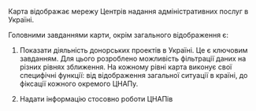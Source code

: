 Карта відображає мережу Центрів надання адміністративних послуг в Україні.

Головними завданнями карти, окрім загального відображення є:

1. Показати діяльність донорських проектів в Україні. Це є ключовим завданням. Для цього розроблено можливість фільтрації даних на різних рівнях зближення. На кожному рівні карта виконує свої специфічні функції: від відображення загальної ситуації в країні, до фіксації кожного окремого ЦНАПу.

2. Надати інформацію стосовно роботи ЦНАПів

